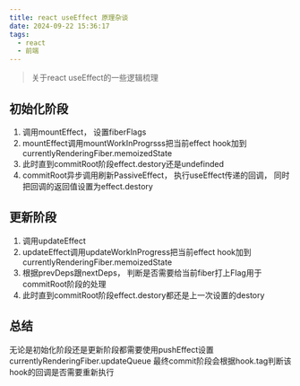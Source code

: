 ```yaml
---
title: react useEffect 原理杂谈
date: 2024-09-22 15:36:17
tags: 
  - react
  - 前端
---
```


> 关于react useEffect的一些逻辑梳理

## 初始化阶段
1. 调用mountEffect， 设置fiberFlags
2. mountEffect调用mountWorkInProgrsss把当前effect hook加到currentlyRenderingFiber.memoizedState
3. 此时直到commitRoot阶段effect.destory还是undefinded
4. commitRoot异步调用刷新PassiveEffect， 执行useEffect传递的回调， 同时把回调的返回值设置为effect.destory

## 更新阶段
1. 调用updateEffect
2. updateEffect调用updateWorkInProgress把当前effect hook加到currentlyRenderingFiber.memoizedState
3. 根据prevDeps跟nextDeps， 判断是否需要给当前fiber打上Flag用于commitRoot阶段的处理
4. 此时直到commitRoot阶段effect.destory都还是上一次设置的destory

## 总结
无论是初始化阶段还是更新阶段都需要使用pushEffect设置currentlyRenderingFiber.updateQueue
最终commit阶段会根据hook.tag判断该hook的回调是否需要重新执行
